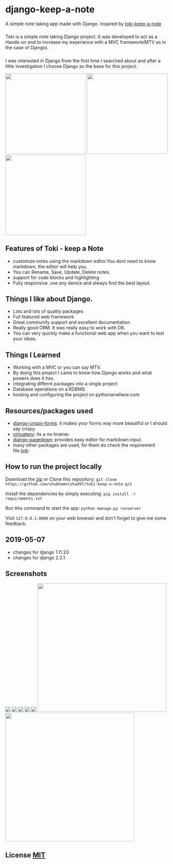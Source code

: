 # django-keep-a-note
A simple note taking app made with Django. Inspired by [toki-keep-a-note](http://toki1.pythonanywhere.com/)
##### 

Toki is a simple note taking Django project. It was developed to act as a Hands-on and to increase my experience with a MVC framework(MTV as in the case of Django).

##### 

I was interested in Django from the first time I searched about and after a little investigation I choose Django as the base for this project.

<img src="static/toki-screenshots/mobile/home.png" width="250">   <img src="static/toki-screenshots/mobile/addNote.png" width="250">   <img src="static/toki-screenshots/mobile/notesIndex.png" width="250">

## Features of Toki - keep a Note

*   customize notes using the markdown editor.You dont need to know markdown, the editor will help you.
*   You can Rename, Save, Update, Delete notes.
*   support for code blocks and highlighting
*   Fully responsive. use any device and always find the best layout.

## Things I like about Django.

*   Lots and lots of quality packages
*   Full featured web framework
*   Great community support and excellent documentation
*   Really good ORM. It was really easy to work with DB.
*   You can very quickly make a functional web app when you want to test your ideas.

## Things I Learned

*   Working with a MVC or you can say MTV.
*   By doing this project I came to know how Django works and what powers does it has.
*   integrating differnt packages into a single project
*   Database operations on a RDBMS
*   hosting and configuring the project on pythonanwhere.com

## Resources/packages used

*   [django-crispy-forms](http://django-crispy-forms.readthedocs.io/en/latest/): it makes your forms way more beautiful or I should say crispy.
*   [virtualenv](https://virtualenv.pypa.io/en/stable/): its a no-brainer.
*   [django-pagedown](https://github.com/timmyomahony/django-pagedown): provides easy editor for markdown input.
*   many other packages are used, for them do check the requirement file.[link](https://github.com/shubhamnishad97/toki-keep-a-note/blob/master/requirements.txt): 


## How to run the project locally

Download the [zip](https://github.com/shubhamnishad97/toki-keep-a-note/archive/master.zip) or Clone this repository:
`git clone https://github.com/shubhamnishad97/toki-keep-a-note.git`

Install the dependencies by simply executing:
`pip install -r requirements.txt`

Run this command to start the app:
`python manage.py runserver`

Visit `127.0.0.1:8000` on your web browser and don't forget to give me some feedback.


## 2019-05-07
- changes for django 1.11.20
- changes for django 2.2.1


## Screenshots

![](static/toki-screenshots/desktop/notesIndex.PNG) 
![](static/toki-screenshots/desktop/addNotes.PNG) 
![](static/toki-screenshots/desktop/editOrDelete.PNG) 
![](static/toki-screenshots/desktop/userProfile.PNG) 
![](static/toki-screenshots/desktop/adminUserLayout.PNG)
<img src="static/toki-screenshots/desktop/signup.PNG" width="400">
<img src="static/toki-screenshots/desktop/login.PNG" width="400">



## License [MIT](https://github.com/shubhamnishad97/toki-keep-a-note/blob/master/LICENSE)
